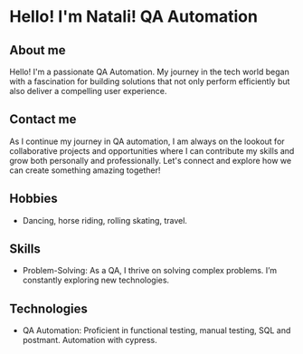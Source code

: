# Hello! I'm Natali! QA Automation

## About me

Hello! I'm a passionate QA Automation. My journey in the tech world began with a fascination for building solutions that not only perform efficiently but also deliver a compelling user experience.

## Contact me

As I continue my journey in QA automation, I am always on the lookout for collaborative projects and opportunities where I can contribute my skills and grow both personally and professionally. Let's connect and explore how we can create something amazing together!


## Hobbies

- Dancing, horse riding, rolling skating, travel.


## Skills

- Problem-Solving: As a QA, I thrive on solving complex problems. I’m constantly exploring new technologies.


## Technologies

- QA Automation: Proficient in functional testing, manual testing, SQL and postmant. Automation with cypress.


